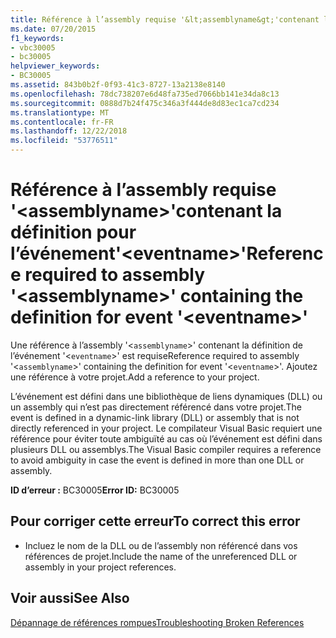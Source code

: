 ```yaml
---
title: Référence à l’assembly requise '&lt;assemblyname&gt;'contenant la définition pour l’événement'&lt;eventname&gt;'
ms.date: 07/20/2015
f1_keywords:
- vbc30005
- bc30005
helpviewer_keywords:
- BC30005
ms.assetid: 843b0b2f-0f93-41c3-8727-13a2138e8140
ms.openlocfilehash: 78dc738207e6d48fa735ed7066bb141e34da8c13
ms.sourcegitcommit: 0888d7b24f475c346a3f444de8d83ec1ca7cd234
ms.translationtype: MT
ms.contentlocale: fr-FR
ms.lasthandoff: 12/22/2018
ms.locfileid: "53776511"
---
```

# <a name="reference-required-to-assembly-ltassemblynamegt-containing-the-definition-for-event-lteventnamegt"></a><span data-ttu-id="23706-102">Référence à l’assembly requise '&lt;assemblyname&gt;'contenant la définition pour l’événement'&lt;eventname&gt;'</span><span class="sxs-lookup"><span data-stu-id="23706-102">Reference required to assembly '&lt;assemblyname&gt;' containing the definition for event '&lt;eventname&gt;'</span></span>
<span data-ttu-id="23706-103">Une référence à l’assembly '<`assemblyname`>' contenant la définition de l’événement '<`eventname`>' est requise</span><span class="sxs-lookup"><span data-stu-id="23706-103">Reference required to assembly '<`assemblyname`>' containing the definition for event '<`eventname`>'.</span></span> <span data-ttu-id="23706-104">Ajoutez une référence à votre projet.</span><span class="sxs-lookup"><span data-stu-id="23706-104">Add a reference to your project.</span></span>  
  
 <span data-ttu-id="23706-105">L’événement est défini dans une bibliothèque de liens dynamiques (DLL) ou un assembly qui n’est pas directement référencé dans votre projet.</span><span class="sxs-lookup"><span data-stu-id="23706-105">The event is defined in a dynamic-link library (DLL) or assembly that is not directly referenced in your project.</span></span> <span data-ttu-id="23706-106">Le compilateur Visual Basic requiert une référence pour éviter toute ambiguïté au cas où l’événement est défini dans plusieurs DLL ou assemblys.</span><span class="sxs-lookup"><span data-stu-id="23706-106">The Visual Basic compiler requires a reference to avoid ambiguity in case the event is defined in more than one DLL or assembly.</span></span>  
  
 <span data-ttu-id="23706-107">**ID d’erreur :** BC30005</span><span class="sxs-lookup"><span data-stu-id="23706-107">**Error ID:** BC30005</span></span>  
  
## <a name="to-correct-this-error"></a><span data-ttu-id="23706-108">Pour corriger cette erreur</span><span class="sxs-lookup"><span data-stu-id="23706-108">To correct this error</span></span>  
  
-   <span data-ttu-id="23706-109">Incluez le nom de la DLL ou de l’assembly non référencé dans vos références de projet.</span><span class="sxs-lookup"><span data-stu-id="23706-109">Include the name of the unreferenced DLL or assembly in your project references.</span></span>  
  
## <a name="see-also"></a><span data-ttu-id="23706-110">Voir aussi</span><span class="sxs-lookup"><span data-stu-id="23706-110">See Also</span></span>  
 [<span data-ttu-id="23706-111">Dépannage de références rompues</span><span class="sxs-lookup"><span data-stu-id="23706-111">Troubleshooting Broken References</span></span>](/visualstudio/ide/troubleshooting-broken-references)

